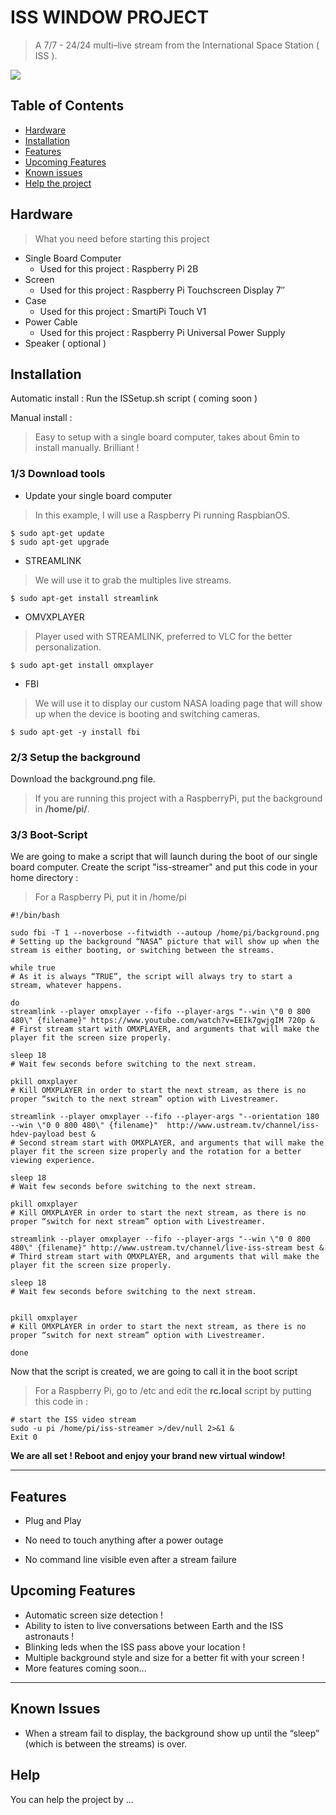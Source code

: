 # ISS WINDOW PROJECT
> A 7/7 - 24/24 multi–live stream from the International Space Station ( ISS ).

![](GIF.gif)

## Table of Contents
- [Hardware ](#Hardware)
- [Installation](#installation)
- [Features](#features)
- [Upcoming Features](#upcoming-features)
- [Known issues](#known-issues)
- [Help the project](#help)

## Hardware
> What you need before starting this project
- Single Board Computer
    - Used for this project : Raspberry Pi 2B
- Screen
    - Used for this project : Raspberry Pi Touchscreen Display 7″
- Case
    - Used for this project : SmartiPi Touch V1
- Power Cable
    - Used for this project : Raspberry Pi Universal Power Supply
- Speaker ( optional )

## Installation
Automatic install :
Run the ISSetup.sh script ( coming soon )

Manual install : 
> Easy to setup with a single board computer, takes about 6min to install manually. Brilliant !

### 1/3 Download tools

- Update your single board computer
> In this example, I will use a Raspberry Pi running RaspbianOS.
```shell
$ sudo apt-get update
$ sudo apt-get upgrade
```

- STREAMLINK
> We will use it to grab the multiples live streams.
```shell
$ sudo apt-get install streamlink
```

- OMVXPLAYER
> Player used with STREAMLINK, preferred to VLC for the better personalization.
```shell
$ sudo apt-get install omxplayer
```

- FBI
> We will use it to display our custom NASA loading page that will show up when the device is booting and switching cameras.
```shell
$ sudo apt-get -y install fbi
```
### 2/3 Setup the background

Download the background.png file.
> If you are running this project with a RaspberryPi, put the background in **/home/pi/**.

### 3/3 Boot-Script

We are going to make a script that will launch during the boot of our single board computer.
Create the script "iss-streamer" and put this code in your home directory :
> For a Raspberry Pi, put it in /home/pi

```shell
#!/bin/bash

sudo fbi -T 1 --noverbose --fitwidth --autoup /home/pi/background.png
# Setting up the background “NASA” picture that will show up when the stream is either booting, or switching between the streams.

while true
# As it is always “TRUE”, the script will always try to start a stream, whatever happens.

do
streamlink --player omxplayer --fifo --player-args "--win \"0 0 800 480\" {filename}" https://www.youtube.com/watch?v=EEIk7gwjgIM 720p &
# First stream start with OMXPLAYER, and arguments that will make the player fit the screen size properly.

sleep 18
# Wait few seconds before switching to the next stream.

pkill omxplayer
# Kill OMXPLAYER in order to start the next stream, as there is no proper “switch to the next stream” option with Livestreamer.

streamlink --player omxplayer --fifo --player-args "--orientation 180 --win \"0 0 800 480\" {filename}"  http://www.ustream.tv/channel/iss-hdev-payload best &
# Second stream start with OMXPLAYER, and arguments that will make the player fit the screen size properly and the rotation for a better viewing experience.

sleep 18
# Wait few seconds before switching to the next stream.

pkill omxplayer
# Kill OMXPLAYER in order to start the next stream, as there is no proper “switch for next stream” option with Livestreamer.

streamlink --player omxplayer --fifo --player-args "--win \"0 0 800 480\" {filename}" http://www.ustream.tv/channel/live-iss-stream best &
# Third stream start with OMXPLAYER, and arguments that will make the player fit the screen size properly.

sleep 18
# Wait few seconds before switching to the next stream.


pkill omxplayer
# Kill OMXPLAYER in order to start the next stream, as there is no proper “switch for next stream” option with Livestreamer.

done

```

Now that the script is created, we are going to call it in the boot script
> For a Raspberry Pi, go to /etc and edit the **rc.local** script by putting this code in :

```shell
# start the ISS video stream
sudo -u pi /home/pi/iss-streamer >/dev/null 2>&1 &
Exit 0
```

**We are all set ! Reboot and enjoy your brand new virtual window!**

---

## Features
 - Plug and Play
 
 - No need to touch anything after a power outage
 
 - No command line visible even after a stream failure
 
 ## Upcoming Features
 
 - Automatic screen size detection !
 - Ability to isten to live conversations between Earth and the ISS astronauts !
 - Blinking leds when the ISS pass above your location !
 - Multiple background style and size for a better fit with your screen !
 - More features coming soon...

---

## Known Issues

- When a stream fail to display, the background show up until the “sleep” (which is between the streams) is over. 

## Help

You can help the project by ...
